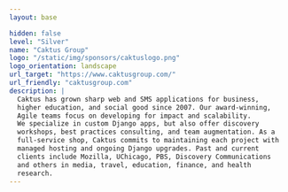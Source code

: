 ```yaml
---
layout: base

hidden: false
level: "Silver"
name: "Caktus Group"
logo: "/static/img/sponsors/caktuslogo.png"
logo_orientation: landscape
url_target: "https://www.caktusgroup.com/"
url_friendly: "caktusgroup.com"
description: |
  Caktus has grown sharp web and SMS applications for business,
  higher education, and social good since 2007. Our award-winning,
  Agile teams focus on developing for impact and scalability.
  We specialize in custom Django apps, but also offer discovery
  workshops, best practices consulting, and team augmentation. As a
  full-service shop, Caktus commits to maintaining each project with
  managed hosting and ongoing Django upgrades. Past and current
  clients include Mozilla, UChicago, PBS, Discovery Communications
  and others in media, travel, education, finance, and health
  research.
---
```

